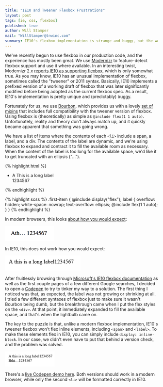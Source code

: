```yaml
---
title: "IE10 and Tweener Flexbox Frustrations"
layout: post
tags: [ie, css, flexbox]
published: true
author: Will Stamper
mail: "WillStamper@tnwinc.com"
summary: IE10's flexbox implementation is strange and buggy, but the workaround is simple and (perhaps) unexpected.
---
```


We've recently begun to use flexbox in our production code, and the experience has mostly been great. We use [Modernizr](https://modernizr.com/) to feature-detect flexbox support and use it where available. In an interesting twist, Modernizr 2.x [reports IE10 as supporting flexbox](https://github.com/Modernizr/Modernizr/issues/812), which is only somewhat true. As you may know, IE10 has an unusual implementation of flexbox, sometimes called the "tweener" or 2011 syntax. Basically, IE10 implements a prefixed version of a working draft of flexbox that was later significantly modified before being adopted as the current flexbox spec. As a result, IE10's implementation is pretty unique and (predictably) buggy.

Fortunately for us, we use [Bourbon](http://bourbon.io/), which provides us with a lovely [set of mixins](http://bourbon.io/docs/#flexbox) that includes full compatibility with the tweener version of flexbox. Using flexbox is (theoretically) as simple as `@include flex(1 1 auto)`. Unfortunately, reality and theory don't always match up, and it quickly became apparent that something was going wrong.

We have a list of items where the contents of each `<li>` include a span, a label, and a div. The contents of the label are dynamic, and we're using flexbox to expand and contract it to fill the available room as necessary. When the content of the label is too long for the available space, we'd like it to get truncated with an ellipsis ("...").

{% highlight html %}
<ul>
  <li class="first-item">
    <span>A</span>
    <label>This is a long label</label>
    <div>1234567</div>
  </li>
</ul>
{% endhighlight %}

{% highlight scss %}
.first-item {
  @include display("flex");
  label {
    overflow: hidden;
    white-space: nowrap;
    text-overflow: ellipsis;
    @include flex(1 1 auto);
  }
}
{% endhighlight %}

In modern browsers, this looks [about how you would expect](http://codepen.io/epmatsw/pen/Lpbqxq):

![Firefox 43 :)](/screenshots/ie10flexbox/firefox.png "Firefox 43")

In IE10, this does not work how you would expect:

![IE10 :(](/screenshots/ie10flexbox/ie10broken.png "IE10")

After fruitlessly browsing through [Microsoft's IE10 flexbox documentation](https://msdn.microsoft.com/en-us/library/hh673531%28v=vs.85%29.aspx) as well as the first couple pages of a few different Google searches, I decided to open a [Codepen](http://codepen.io/epmatsw/pen/Lpbqxq) to try to tinker my way to a solution. The first thing I noticed was that, as expected, the label was not growing or shrinking at all. I tried a few different syntaxes of flexbox just to make sure it wasn't Bourbon being dumb, but the breakthrough came when I put the flex styles on the `<div>`. At that point, it immediately expanded to fill the available space, and that's when the lightbulb came on.

The key to the puzzle is that, unlike a modern flexbox implementation, IE10's tweener flexbox won't flex inline elements, including `<span>` and `<label>`. To make these elements flex in IE10, you can simply include `display: inline-block`. In our case, we didn't even have to put that behind a version check, and the problem was solved.

![IE10 :D](/screenshots/ie10flexbox/ie10working.png "IE10 (but working!)")

There's a [live Codepen demo here](http://codepen.io/epmatsw/pen/GpNPvP). Both versions should work in a modern browser, while only the second `<li>` will be formatted correctly in IE10.
